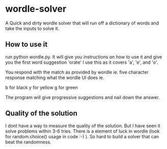 # wordle-solver

A Quick and dirty wordle solver that will run off a dictionary of words and
take the inputs to solve it.


## How to use it
run python wordle.py.  It will give you instructions on how to use it and give
you the first word suggestion 'orate' I use this as it covers 'a', 'e', and
'o'.

You respond with the match as provided by wordle ie.  five character response
matching what the wordle UI does ie. 

b for black
y for yellow
g for green

The program will give progressive suggestions and nail down the answer.

## Quality of the solution
I dont have a way to measure the quality of the solution.  But I have seen it
solve problems within 3-6 tries.   There is a element of luck in wordle (look
for random.choice() usage in code :-) ).  So hard to build a solver that can
beat the randomness.


